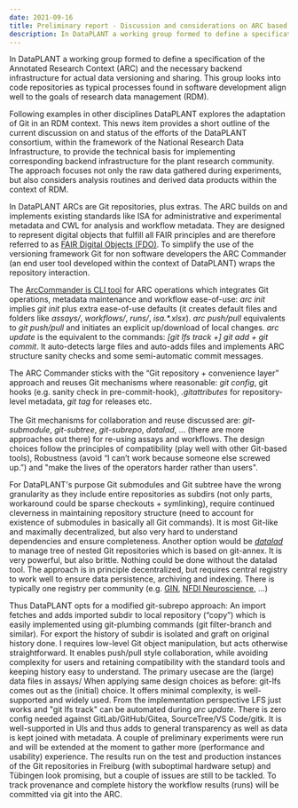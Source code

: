 ```yaml
---
date: 2021-09-16
title: Preliminary report - Discussion and considerations on ARC based data versioning and sharing
description: In DataPLANT a working group formed to define a specification of the Annotated Research Context (ARC) and the necessary backend infrastructure for actual data versioning and sharing. This group looks into code repositories as typical processes found in software development align well to the goals of research data management (RDM)...
---
```


In DataPLANT a working group formed to define a specification of the Annotated Research Context (ARC) and the necessary backend infrastructure for actual data versioning and sharing. This group looks into code repositories as typical processes found in software development align well to the goals of research data management (RDM).

Following examples in other disciplines DataPLANT explores the adaptation of Git in an RDM context. This news item provides a short outline of the current discussion on and status of the efforts of the DataPLANT consortium, within the framework of the National Research Data Infrastructure, to provide the technical basis for implementing corresponding backend infrastructure for the plant research community.
The approach focuses not only the raw data gathered during experiments, but also considers analysis routines and derived data products within the context of RDM.

In DataPLANT ARCs are Git repositories, plus extras. The ARC builds on and implements existing standards like ISA for administrative and experimental metadata and CWL for analysis and workflow metadata. They are designed to represent digital objects that fulfill all FAIR principles and are therefore referred to as <a href="https://fairdo.org"
title="FAIR Digital Objects Forum">FAIR Digital Objects (FDO)</a>.
To simplify the use of the versioning framework Git for non software developers the ARC Commander (an end user tool developed within the context of DataPLANT) wraps the repository interaction.

The <a href="https://github.com/nfdi4plants/arcCommander" title="Code repository for the ARC Commander">ArcCommander is CLI tool</a> for ARC operations which integrates Git operations, metadata maintenance and workflow ease-of-use: <em>arc init </em>implies <em>git init</em> plus extra ease-of-use defaults (it creates default files and folders like <em>assays/</em>, <em>workflows/</em>, <em>runs/</em>, <em>isa.*.xlsx</em>). <em>arc push/pull</em> equivalents to <em>git push/pull</em> and initiates an explicit up/download of local changes.
<em>arc update</em> is the equivalent to the commands: <em>[git lfs track +] git add + git commit</em>. It auto-detects large files and auto-adds files and implements ARC structure sanity checks and some semi-automatic commit messages.

The ARC Commander sticks with the “Git repository + convenience layer”
approach and reuses Git mechanisms where reasonable: <em>git config</em>, git hooks (e.g. sanity check in pre-commit-hook), <em>.gitattributes</em> for repository-level metadata, <em>git tag</em> for releases etc. <br /> <br />The Git mechanisms for collaboration and reuse discussed are: <em>git-submodule</em>, <em>git-subtree</em>, <em>git-subrepo</em>, <em>datalad</em>, ... (there are more approaches out there) for re-using assays and workflows. The design choices follow the principles of compatibility (play well with other Git-based tools), Robustness (avoid “I can’t work because someone else screwed up.”) and "make the lives of the operators harder rather than users".

For DataPLANT's purpose Git submodules and Git subtree have the wrong granularity as they include entire repositories as subdirs (not only parts, workaround could be sparse checkouts + symlinking), require continued cleverness in maintaining repository structure (need to account for existence of submodules in basically all Git commands). It is most Git-like and maximally decentralized, but also very hard to understand dependencies and ensure completeness. Another option would be <a href="https://www.datalad.org" title="DataLad provides joint management of analysis code and data."><em>datalad</em></a> to manage tree of nested Git repositories which is based on git-annex. It is very powerful, but also brittle. Nothing could be done without the datalad tool. The approach is in principle decentralized, but requires central registry to work well to ensure data persistence, archiving and indexing. There is typically one registry per community (e.g. <a href="https://gin.g-node.org/" title="Modern Research Data Management for Neuroscience">GIN</a>, <a href="https://nfdi-neuro.de/" title="NFDI Neuroscience">NFDI Neuroscience</a>, ...)

Thus DataPLANT opts for a modified git-subrepo approach: An import fetches and adds imported subdir to local repository (“copy”) which is easily implemented using git-plumbing commands (git filter-branch and similar). For export the history of subdir is isolated and graft on original history done. I requires low-level Git object manipulation, but acts otherwise straightforward. It enables push/pull style collaboration, while avoiding complexity for users and retaining compatibility with the standard tools and keeping history easy to understand. The primary usecase are the (large) data files in assays/ When applying same design choices as before: git-lfs comes out as the
(initial) choice. It offers minimal complexity, is well-supported and widely used. From the implementation perspective LFS just works and "git lfs track" can be automated during <em>arc update</em>. There is zero config needed against GitLab/GitHub/Gitea, SourceTree/VS Code/gitk. It is well-supported in UIs and thus adds to general transparency as well as data is kept joined with metadata. A couple of preliminary experiments were run and will be extended at the moment to gather more (performance and usability) experience. The results run on the test and production instances of the Git repositories in Freiburg (with suboptimal hardware setup) and Tübingen look promising, but a couple of issues are still to be tackled. To track provenance and complete history the workflow results (runs) will be committed via git into the ARC.


